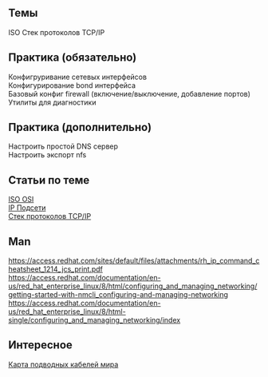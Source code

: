 ## Темы
ISO
Стек протоколов TCP/IP

## Практика (обязательно)
Конфигруривание сетевых интерфейсов  
Конфигурирование bond интерфейса  
Базовый конфиг firewall (включение/выключение, добавление портов)  
Утилиты для диагностики  

## Практика (дополнительно)
Настроить простой DNS сервер  
Настроить экспорт nfs

## Статьи по теме
[ISO OSI](https://ru.wikipedia.org/wiki/%D0%A1%D0%B5%D1%82%D0%B5%D0%B2%D0%B0%D1%8F_%D0%BC%D0%BE%D0%B4%D0%B5%D0%BB%D1%8C_OSI)  
[IP Подсети](https://ru.wikipedia.org/wiki/%D0%9F%D0%BE%D0%B4%D1%81%D0%B5%D1%82%D1%8C)  
[Стек протоколов TCP/IP](https://selectel.ru/blog/tcp-ip-for-beginners/)  

## Man
https://access.redhat.com/sites/default/files/attachments/rh_ip_command_cheatsheet_1214_jcs_print.pdf  
https://access.redhat.com/documentation/en-us/red_hat_enterprise_linux/8/html/configuring_and_managing_networking/getting-started-with-nmcli_configuring-and-managing-networking  
https://access.redhat.com/documentation/en-us/red_hat_enterprise_linux/8/html-single/configuring_and_managing_networking/index  

## Интересное
[Карта подводных кабелей мира](https://www.infrapedia.com/app)  


